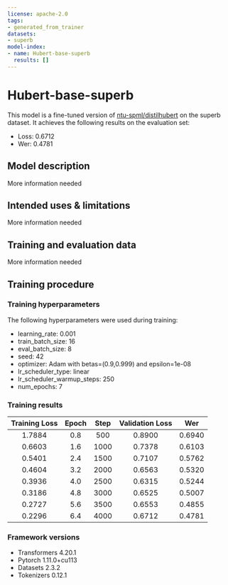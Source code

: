 ```yaml
---
license: apache-2.0
tags:
- generated_from_trainer
datasets:
- superb
model-index:
- name: Hubert-base-superb
  results: []
---
```


<!-- This model card has been generated automatically according to the information the Trainer had access to. You
should probably proofread and complete it, then remove this comment. -->

# Hubert-base-superb

This model is a fine-tuned version of [ntu-spml/distilhubert](https://huggingface.co/ntu-spml/distilhubert) on the superb dataset.
It achieves the following results on the evaluation set:
- Loss: 0.6712
- Wer: 0.4781

## Model description

More information needed

## Intended uses & limitations

More information needed

## Training and evaluation data

More information needed

## Training procedure

### Training hyperparameters

The following hyperparameters were used during training:
- learning_rate: 0.001
- train_batch_size: 16
- eval_batch_size: 8
- seed: 42
- optimizer: Adam with betas=(0.9,0.999) and epsilon=1e-08
- lr_scheduler_type: linear
- lr_scheduler_warmup_steps: 250
- num_epochs: 7

### Training results

| Training Loss | Epoch | Step | Validation Loss | Wer    |
|:-------------:|:-----:|:----:|:---------------:|:------:|
| 1.7884        | 0.8   | 500  | 0.8900          | 0.6940 |
| 0.6603        | 1.6   | 1000 | 0.7378          | 0.6103 |
| 0.5401        | 2.4   | 1500 | 0.7107          | 0.5762 |
| 0.4604        | 3.2   | 2000 | 0.6563          | 0.5320 |
| 0.3936        | 4.0   | 2500 | 0.6315          | 0.5244 |
| 0.3186        | 4.8   | 3000 | 0.6525          | 0.5007 |
| 0.2727        | 5.6   | 3500 | 0.6553          | 0.4855 |
| 0.2296        | 6.4   | 4000 | 0.6712          | 0.4781 |


### Framework versions

- Transformers 4.20.1
- Pytorch 1.11.0+cu113
- Datasets 2.3.2
- Tokenizers 0.12.1
